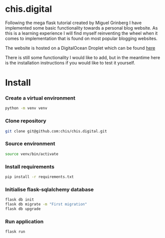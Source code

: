 # chis.digital
Following the mega flask tutorial created by Miguel Grinberg I have implemented some basic functionality towards a personal blog website. As this is a learning experience I will find myself reinventing the wheel when it comes to implementation that is found on most popular blogging websites.

The website is hosted on a DigitalOcean Droplet which can be found [here](https://chis.digital)

There is still some functionality I would like to add, but in the meantime here is the installation instructions if you would like to test it yourself.

# Install

### Create a virtual environment
```bash
python -m venv venv
```
### Clone repository
```bash
git clone git@github.com:chis/chis.digital.git
```
### Source environment
```bash
source venv/bin/activate
```
### Install requirements
```bash
pip install -r requirements.txt
```
### Initialise flask-sqlalchemy database
```bash
flask db init
flask db migrate -m "First migration"
flask db upgrade
```
### Run application
```bash
flask run
```

